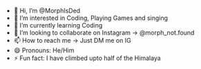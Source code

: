 - 👋 Hi, I’m @MorphIsDed
- 👀 I’m interested in Coding, Playing Games and singing
- 🌱 I’m currently learning Coding
- 💞️ I’m looking to collaborate on Instagram -> @morph_not.found
- 📫 How to reach me -> Just DM me on IG
- 😄 Pronouns: He/Him
- ⚡ Fun fact: I have climbed upto half of the Himalaya

<!---
MorphIsDed/MorphIsDed is a ✨ special ✨ repository because its `README.md` (this file) appears on your GitHub profile.
You can click the Preview link to take a look at your changes.
--->

